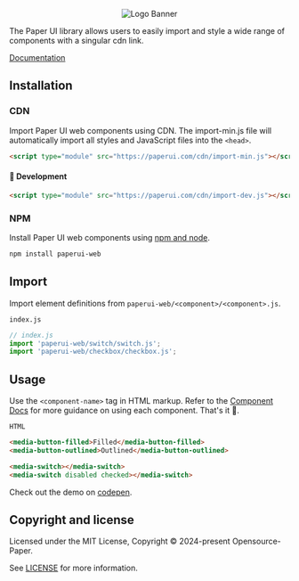 <p align="center">
<img alt="Logo Banner" src="https://paperui.com/banner/banner.svg?sanitize=true"/>
<br/>

<!--<div align="center"><a href='https://ko-fi.com/brick_wall' target='_blank'><img height='30' style='border:0px;height:41px;' src='https://az743702.vo.msecnd.net/cdn/kofi3.png?v=0' border='0' margin-top="10px" alt='Buy Me a Coffee at ko-fi.com'/></a></div>-->
<div align="left">The Paper UI library allows users to easily import and style a wide range of components with a singular cdn link.</div>
<div align="left">

[Documentation](https://paperui.com/)

</div>

## Installation

### CDN

Import Paper UI web components using CDN. The import-min.js file will automatically import all styles and JavaScript files into the ```<head>```.

```html
<script type="module" src="https://paperui.com/cdn/import-min.js"></script>
```
#### 🚧 Development
```html
<script type="module" src="https://paperui.com/cdn/import-dev.js"></script>
```

### NPM

Install Paper UI web components using [npm and node](https://nodejs.org/en).

```bash
npm install paperui-web
```

## Import

Import element definitions from ```paperui-web/<component>/<component>.js```.

```index.js```

```js
// index.js
import 'paperui-web/switch/switch.js';
import 'paperui-web/checkbox/checkbox.js';
```

## Usage

Use the ```<component-name>``` tag in HTML markup. Refer to the [Component Docs](https://paperui.com) for more guidance on using each component. That's it 🎉.

```HTML```

```html
<media-button-filled>Filled</media-button-filled>
<media-button-outlined>Outlined</media-button-outlined>
```

```html
<media-switch></media-switch>
<media-switch disabled checked></media-switch>
```

<!--<p align="center">
<img alt="Logo Banner" src="https://paperui.com/banner/switch.gif?sanitize=true"/>
<br/>-->

Check out the demo on [codepen](https://codepen.io/GreenestGoat/pen/BaeZpvo).

## Copyright and license

Licensed under the MIT License, Copyright © 2024-present Opensource-Paper.

See [LICENSE](https://github.com/Opensource-Paper/PaperUI/blob/main/LICENSE) for more information.
